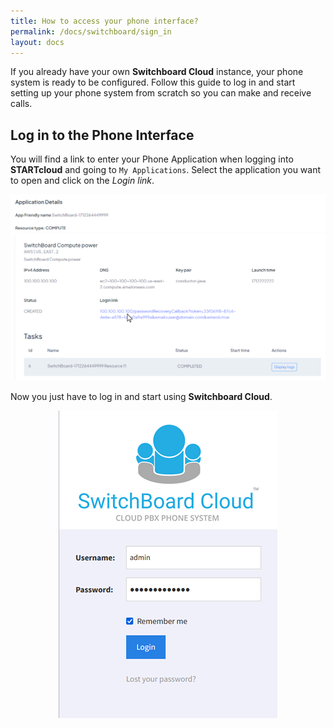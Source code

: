 ```yaml
---
title: How to access your phone interface?
permalink: /docs/switchboard/sign_in
layout: docs
---
```


If you already have your own **Switchboard Cloud** instance, your phone system is ready to be configured. Follow this guide to log in and start setting up your phone system from scratch so you can make and receive calls.

## Log in to the Phone Interface


You will find a link to enter your Phone Application when logging into **STARTcloud** and going to `My Applications`. Select the application you want to open and click on the _Login link_.


![Screenshot: Enter Switchboard Cloud Application](./../../images/docs/sign_in/launch_completed.png)


Now you just have to log in and start using **Switchboard Cloud**.


<p align="center">
  <img src="./../../images/docs/sign_in/sign_in.png" />
</p>
